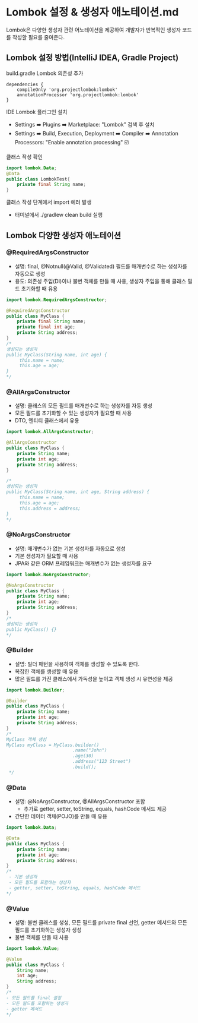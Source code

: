 
# Lombok 설정 & 생성자 애노테이션.md

Lombok은 다양한 생성자 관련 어노테이션을 제공하여 개발자가 반복적인 생성자 코드를 작성할 필요를 줄여준다.

## Lombok 설정 방법(IntelliJ IDEA, Gradle Project)

build.gradle Lombok 의존성 추가
```text
dependencies {
    compileOnly 'org.projectlombok:lombok'
    annotationProcessor 'org.projectlombok:lombok'
}
```
IDE Lombok 플러그인 설치
- Settings ➡️  Plugins ➡️ Marketplace: "Lombok" 검색 후 설치
- Settings ➡️ Build, Execution, Deployment ➡️ Compiler ➡️ Annotation Processors: "Enable annotation processing" ☑️

클래스 작성 확인
```java
import lombok.Data;
@Data
public class LombokTest{
    private final String name;
}
```

클래스 작성 단계에서 import 에러 발생
- 터미널에서 ./gradlew clean build 실행

## Lombok 다양한 생성자 애노테이션 

### @RequiredArgsConstructor

- 설명: final, @Notnull(@Valid, @Validated) 필드를 매개변수로 하는 생성자를 자동으로 생성 
- 용도: 의존성 주입(DI)이나 불변 객체를 만들 때 사용, 생성자 주입을 통해 클래스 필드 초기화할 때 유용

```java
import lombok.RequiredArgsConstructor;

@RequiredArgsConstructor
public class MyClass {
    private final String name;
    private final int age;
    private String address;
}
/*
생성되는 생성자
public MyClass(String name, int age) {
     this.name = name;
     this.age = age;
}
*/
```

### @AllArgsConstructor

- 설명: 클래스의 모든 필드를 매개변수로 하는 생성자를 자동 생성 
- 모든 필드를 초기화할 수 있는 생성자가 필요할 때 사용
- DTO, 엔티티 클래스에서 유용

```java
import lombok.AllArgsConstructor;

@AllArgsConstructor
public class MyClass {
    private String name;
    private int age;
    private String address;
}

/*
생성되는 생성자
public MyClass(String name, int age, String address) {
     this.name = name;
     this.age = age;
     this.address = address;
} 
*/
```

### @NoArgsConstructor

- 설명: 매개변수가 없는 기본 생성자를 자동으로 생성
- 기본 생성자가 필요할 때 사용 
- JPA와 같은 ORM 프레임워크는 매개변수가 없는 생성자를 요구 

```java
import lombok.NoArgsConstructor;

@NoArgsConstructor
public class MyClass {
    private String name;
    private int age;
    private String address;
}
/*
생성되는 생성자
public MyClass() {}
*/
```
### @Builder

- 설명: 빌더 패턴을 사용하여 객체를 생성할 수 있도록 한다.
- 복잡한 객체를 생성할 때 유용
- 많은 필드를 가진 클래스에서 가독성을 높이고 객체 생성 시 유연성을 제공

```java
import lombok.Builder;

@Builder
public class MyClass {
    private String name;
    private int age;
    private String address;
}
/*
MyClass 객체 생성 
MyClass myClass = MyClass.builder()
                         .name("John")
                         .age(30)
                         .address("123 Street")
                         .build();
 */
```

### @Data

- 설명: @NoArgsConstructor, @AllArgsConstructor 포함
  -  추가로 getter, setter, toString, equals, hashCode 메서드 제공 
- 간단한 데이터 객체(POJO)를 만들 때 유용

```java
import lombok.Data;

@Data
public class MyClass {
    private String name;
    private int age;
    private String address;
}
/*
 - 기본 생성자
 - 모든 필드를 포함하는 생성자
 - getter, setter, toString, equals, hashCode 메서드
*/
```

### @Value

- 설명: 불변 클래스를 생성, 모든 필드를 private final 선언, getter 메서드와 모든 필드를 초기화하는 생성자 생성
- 불변 객체를 만들 때 사용

```java
import lombok.Value;

@Value
public class MyClass {
    String name;
    int age;
    String address;
}
/*
- 모든 필드를 final 설정 
- 모든 필드를 포함하는 생성자
- getter 메서드
*/
```



